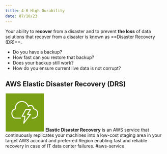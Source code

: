 ```yaml
---
title: 4-6 High Durability
date: 07/10/23
---
```


Your ability to **recover** from a disaster and to prevent **the loss** of data solutions that recover from a disaster is known as ==Disaster Recovery (DR)==. 

* Do you have a backup?
* How fast can you restore that backup?
* Does your backup still work?
* How do you ensure current live data is not corrupt?

## AWS Elastic Disaster Recovery (DRS)

![35](../../images/icons/Elastic_Disaster_Recovery_Icon.png) **Elastic Disaster Recovery** is an AWS service that continuously replicates your machines into a low-cost staging area in your target AWS account and preferred Region enabling fast and reliable recovery in case of IT data center failures. #aws-service
